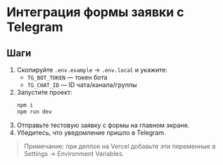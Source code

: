 # Интеграция формы заявки с Telegram

## Шаги
1. Скопируйте `.env.example` → `.env.local` и укажите:
   - `TG_BOT_TOKEN` — токен бота
   - `TG_CHAT_ID` — ID чата/канала/группы
2. Запустите проект:
   ```bash
   npm i
   npm run dev
   ```
3. Отправьте тестовую заявку с формы на главном экране.
4. Убедитесь, что уведомление пришло в Telegram.

> Примечание: при деплое на Vercel добавьте эти переменные в Settings → Environment Variables.
